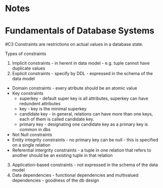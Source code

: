 # Notes
# Fundamentals of Database Systems

#C3
Constraints are restrictions on actual values in a database state.

Types of constraints
 1. Implicit constraints - in herent in data model - e.g. tuple cannot have duplicate values
 2. Explicit constraints - specify by DDL - expressed in the schema of the data model 
   - Domain constraints - every atribute should be an atomic value
   - Key constraints
     - superkey - default super key is all attributes, superkey can have redundent attributes
     - key - key is the minimal superkey
     - candidate key - in general, relations can have more than one keys, each of them is called candidate key.
     - primary key - designating one candidate key as a primary key is common in dbs
   - Not Null constraints
   - Entity integrity constraints - no primary key can be null - this is specified on a single relation
   - Referential intergrity constraints - a tuple in one relation that refers to another should be an existing tuple in that relation
 3. Application-based constraints - not expressed in the schema of the data model
 4. Data dependencies - functional dependencies and multivalued dependencies - goodness of the db design

